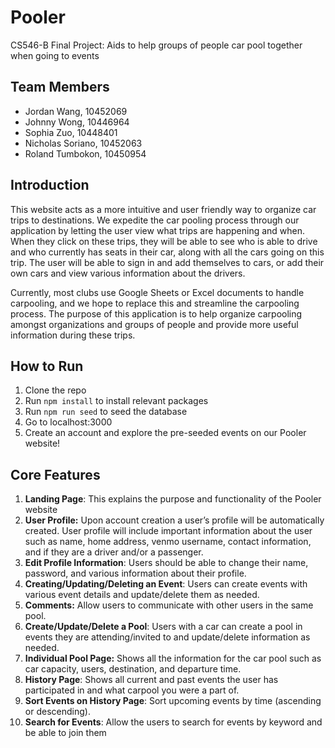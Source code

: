 # Pooler
CS546-B Final Project: Aids to help groups of people car pool together when going to events

## Team Members
* Jordan Wang, 10452069
* Johnny Wong, 10446964
* Sophia Zuo, 10448401
* Nicholas Soriano, 10452063
* Roland Tumbokon, 10450954

## Introduction
This website acts as a more intuitive and user friendly way to organize car trips to destinations. We expedite the car pooling process through our application by letting the user view what trips are happening and when. When they click on these trips, they will be able to see who is able to drive and who currently has seats in their car, along with all the cars going on this trip. The user will be able to sign in and add themselves to cars, or add their own cars and view various information about the drivers.

Currently, most clubs use Google Sheets or Excel documents to handle carpooling, and we hope to replace this and streamline the carpooling process. The purpose of this application is to help organize carpooling amongst organizations and groups of people and provide more useful information during these trips.

## How to Run
1. Clone the repo
2. Run `npm install` to install relevant packages
3. Run `npm run seed` to seed the database
4. Go to localhost:3000
5. Create an account and explore the pre-seeded events on our Pooler website!

## Core Features
1. **Landing Page**: This explains the purpose and functionality of the Pooler website
2. **User Profile:** Upon account creation a user’s profile will be automatically created. User profile will include important information about the user such as name, home address, venmo username, contact information, and if they are a driver and/or a passenger.
3. **Edit Profile Information**: Users should be able to change their name, password, and various information about their profile.
4. **Creating/Updating/Deleting an Event**: Users can create events with various event details and update/delete them as needed.
5. **Comments:** Allow users to communicate with other users in the same pool.
6. **Create/Update/Delete a Pool**: Users with a car can create a pool in events they are attending/invited to and update/delete information as needed. 
7. **Individual Pool Page:** Shows all the information for the car pool such as car capacity, users, destination, and departure time.
8. **History Page**: Shows all current and past events the user has participated in and what carpool you were a part of.
9. **Sort Events on History Page**: Sort upcoming events by time (ascending or descending).
10.  **Search for Events**: Allow the users to search for events by keyword and be able to join them